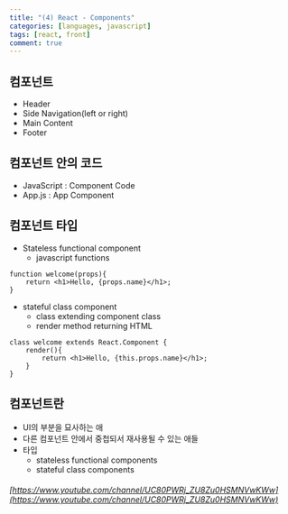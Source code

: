 ```yaml
---
title: "(4) React - Components"
categories: [languages, javascript]
tags: [react, front]
comment: true
---
```


## 컴포넌트

- Header
- Side Navigation(left or right)
- Main Content
- Footer


## 컴포넌트 안의 코드
- JavaScript : Component Code
- App.js : App Component
 

## 컴포넌트 타입
- Stateless functional component
    - javascript functions
```
function welcome(props){
    return <h1>Hello, {props.name}</h1>;
}
```
- stateful class component
    - class extending component class
    - render method returning HTML 
```
class welcome extends React.Component {
    render(){
        return <h1>Hello, {this.props.name}</h1>;
    }
}
```

## 컴포넌트란
- UI의 부분을 묘사하는 애
- 다른 컴포넌트 안에서 중첩되서 재사용될 수 있는 애들
- 타입
    - stateless functional components
    - stateful class components


###### [https://www.youtube.com/channel/UC80PWRj_ZU8Zu0HSMNVwKWw](https://www.youtube.com/channel/UC80PWRj_ZU8Zu0HSMNVwKWw)
